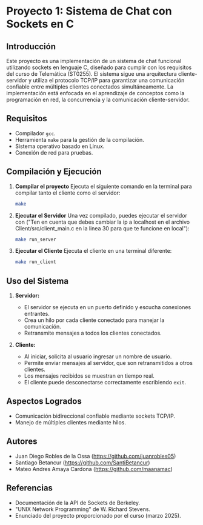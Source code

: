 # Proyecto 1: Sistema de Chat con Sockets en C

## Introducción
Este proyecto es una implementación de un sistema de chat funcional utilizando sockets en lenguaje C, diseñado para cumplir con los requisitos del curso de Telemática (ST0255). El sistema sigue una arquitectura cliente-servidor y utiliza el protocolo TCP/IP para garantizar una comunicación confiable entre múltiples clientes conectados simultáneamente. La implementación está enfocada en el aprendizaje de conceptos como la programación en red, la concurrencia y la comunicación cliente-servidor.

## Requisitos
- Compilador `gcc`.
- Herramienta `make` para la gestión de la compilación.
- Sistema operativo basado en Linux.
- Conexión de red para pruebas.

## Compilación y Ejecución

1. **Compilar el proyecto**
   Ejecuta el siguiente comando en la terminal para compilar tanto el cliente como el servidor:
   ```bash
   make
   ```

2. **Ejecutar el Servidor**
   Una vez compilado, puedes ejecutar el servidor con ("Ten en cuenta que debes cambiar la ip a localhost en el archivo Client/src/client_main.c en la linea 30 para que te funcione en local"):
   ```bash
   make run_server
   ```

3. **Ejecutar el Cliente**
   Ejecuta el cliente en una terminal diferente:
   ```bash
   make run_client
   ```

## Uso del Sistema

1. **Servidor:**
   - El servidor se ejecuta en un puerto definido y escucha conexiones entrantes.
   - Crea un hilo por cada cliente conectado para manejar la comunicación.
   - Retransmite mensajes a todos los clientes conectados.

2. **Cliente:**
   - Al iniciar, solicita al usuario ingresar un nombre de usuario.
   - Permite enviar mensajes al servidor, que son retransmitidos a otros clientes.
   - Los mensajes recibidos se muestran en tiempo real.
   - El cliente puede desconectarse correctamente escribiendo `exit`.

## Aspectos Logrados
- Comunicación bidireccional confiable mediante sockets TCP/IP.
- Manejo de múltiples clientes mediante hilos.

## Autores
- Juan Diego Robles de la Ossa (https://github.com/juanrobles05)
- Santiago Betancur (https://github.com/SantiBetancur)
- Mateo Andres Amaya Cardona (https://github.com/maanamac)

## Referencias
- Documentación de la API de Sockets de Berkeley.
- "UNIX Network Programming" de W. Richard Stevens.
- Enunciado del proyecto proporcionado por el curso (marzo 2025).